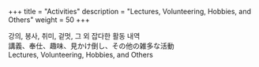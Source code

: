 +++
title = "Activities"
description = "Lectures, Volunteering, Hobbies, and Others"
weight = 50
+++

강의, 봉사, 취미, 겉멋, 그 외 잡다한 활동 내역<br>
講義、奉仕、趣味、見かけ倒し、その他の雑多な活動<br>
Lectures, Volunteering, Hobbies, and Others